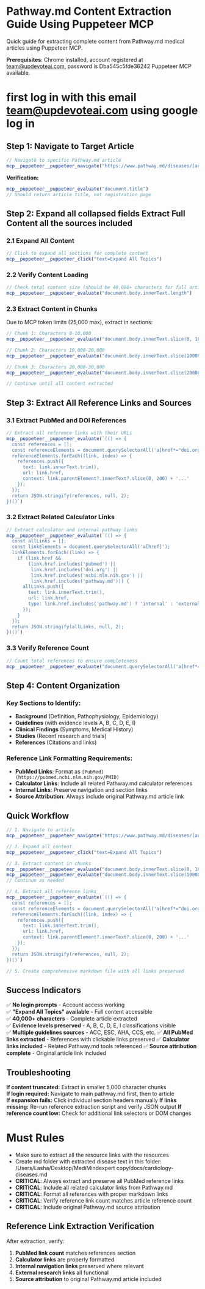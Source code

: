 # Pathway.md Content Extraction Guide Using Puppeteer MCP

Quick guide for extracting complete content from Pathway.md medical articles using Puppeteer MCP. 

**Prerequisites**: Chrome installed, account registered at team@updevoteai.com, password is Dba545c5fde36242 Puppeteer MCP available.

# first log in with this email team@updevoteai.com using google log in 

## Step 1: Navigate to Target Article

```javascript
// Navigate to specific Pathway.md article
mcp__puppeteer__puppeteer_navigate("https://www.pathway.md/diseases/[article-id]")
```

**Verification:**
```javascript
mcp__puppeteer__puppeteer_evaluate("document.title")
// Should return article title, not registration page
```

## Step 2: Expand all collapsed fields Extract Full Content all the sources included

### 2.1 Expand All Content

```javascript
// Click to expand all sections for complete content
mcp__puppeteer__puppeteer_click("text=Expand All Topics")
```

### 2.2 Verify Content Loading

```javascript
// Check total content size (should be 40,000+ characters for full articles)
mcp__puppeteer__puppeteer_evaluate("document.body.innerText.length")
```

### 2.3 Extract Content in Chunks

Due to MCP token limits (25,000 max), extract in sections:

```javascript
// Chunk 1: Characters 0-10,000
mcp__puppeteer__puppeteer_evaluate("document.body.innerText.slice(0, 10000)")

// Chunk 2: Characters 10,000-20,000  
mcp__puppeteer__puppeteer_evaluate("document.body.innerText.slice(10000, 20000)")

// Chunk 3: Characters 20,000-30,000
mcp__puppeteer__puppeteer_evaluate("document.body.innerText.slice(20000, 30000)")

// Continue until all content extracted
```

## Step 3: Extract All Reference Links and Sources

### 3.1 Extract PubMed and DOI References

```javascript
// Extract all reference links with their URLs
mcp__puppeteer__puppeteer_evaluate(`(() => {
  const references = [];
  const referenceElements = document.querySelectorAll('a[href*="doi.org"], a[href*="pubmed"], a[href*="ncbi.nlm.nih.gov"], a[href*="Open"]');
  referenceElements.forEach((link, index) => {
    references.push({
      text: link.innerText.trim(),
      url: link.href,
      context: link.parentElement?.innerText?.slice(0, 200) + '...'
    });
  });
  return JSON.stringify(references, null, 2);
})()`)
```

### 3.2 Extract Related Calculator Links

```javascript
// Extract calculator and internal pathway links
mcp__puppeteer__puppeteer_evaluate(`(() => {
  const allLinks = [];
  const linkElements = document.querySelectorAll('a[href]');
  linkElements.forEach((link) => {
    if (link.href && 
        (link.href.includes('pubmed') || 
         link.href.includes('doi.org') || 
         link.href.includes('ncbi.nlm.nih.gov') ||
         link.href.includes('pathway.md'))) {
      allLinks.push({
        text: link.innerText.trim(),
        url: link.href,
        type: link.href.includes('pathway.md') ? 'internal' : 'external'
      });
    }
  });
  return JSON.stringify(allLinks, null, 2);
})()`)
```

### 3.3 Verify Reference Count

```javascript
// Count total references to ensure completeness
mcp__puppeteer__puppeteer_evaluate("document.querySelectorAll('a[href*=\"pubmed\"], a[href*=\"doi.org\"]').length")
```

## Step 4: Content Organization

### Key Sections to Identify:
- **Background** (Definition, Pathophysiology, Epidemiology)
- **Guidelines** (with evidence levels A, B, C, D, E, I)
- **Clinical Findings** (Symptoms, Medical History) 
- **Studies** (Recent research and trials)
- **References** (Citations and links)

### Reference Link Formatting Requirements:
- **PubMed Links**: Format as `[PubMed](https://pubmed.ncbi.nlm.nih.gov/PMID)`
- **Calculator Links**: Include all related Pathway.md calculator references
- **Internal Links**: Preserve navigation and section links
- **Source Attribution**: Always include original Pathway.md article link

## Quick Workflow

```javascript
// 1. Navigate to article
mcp__puppeteer__puppeteer_navigate("https://www.pathway.md/diseases/[article-id]")

// 2. Expand all content
mcp__puppeteer__puppeteer_click("text=Expand All Topics")

// 3. Extract content in chunks
mcp__puppeteer__puppeteer_evaluate("document.body.innerText.slice(0, 10000)")
mcp__puppeteer__puppeteer_evaluate("document.body.innerText.slice(10000, 20000)")
// Continue as needed

// 4. Extract all reference links
mcp__puppeteer__puppeteer_evaluate(`(() => {
  const references = [];
  const referenceElements = document.querySelectorAll('a[href*="doi.org"], a[href*="pubmed"], a[href*="ncbi.nlm.nih.gov"], a[href*="Open"]');
  referenceElements.forEach((link, index) => {
    references.push({
      text: link.innerText.trim(),
      url: link.href,
      context: link.parentElement?.innerText?.slice(0, 200) + '...'
    });
  });
  return JSON.stringify(references, null, 2);
})()`)

// 5. Create comprehensive markdown file with all links preserved
```

## Success Indicators

✅ **No login prompts** - Account access working  
✅ **"Expand All Topics" available** - Full content accessible  
✅ **40,000+ characters** - Complete article extracted  
✅ **Evidence levels preserved** - A, B, C, D, E, I classifications visible  
✅ **Multiple guidelines sources** - ACC, ESC, AHA, CCS, etc.
✅ **All PubMed links extracted** - References with clickable links preserved
✅ **Calculator links included** - Related Pathway.md tools referenced
✅ **Source attribution complete** - Original article link included

## Troubleshooting

**If content truncated:** Extract in smaller 5,000 character chunks  
**If login required:** Navigate to main pathway.md first, then to article  
**If expansion fails:** Click individual section headers manually
**If links missing:** Re-run reference extraction script and verify JSON output
**If reference count low:** Check for additional link selectors or DOM changes

# Must Rules
- Make sure to extract all the resource links with the resources
- Create md folder with extracted disease text in this folder: /Users/Lasha/Desktop/MediMindexpert copy/docs/cardiology-diseases.md
- **CRITICAL**: Always extract and preserve all PubMed reference links
- **CRITICAL**: Include all related calculator links from Pathway.md
- **CRITICAL**: Format all references with proper markdown links
- **CRITICAL**: Verify reference link count matches article reference count
- **CRITICAL**: Include original Pathway.md source attribution

## Reference Link Extraction Verification

After extraction, verify:
1. **PubMed link count** matches references section
2. **Calculator links** are properly formatted
3. **Internal navigation links** preserved where relevant
4. **External research links** all functional
5. **Source attribution** to original Pathway.md article included
